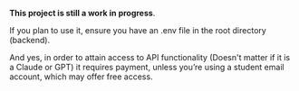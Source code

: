**This project is still a work in progress**. 


If you plan to use it, ensure you have an .env file in the root directory (backend).


And yes, in order to attain access to API functionality (Doesn't matter if it is a Claude or GPT) it requires payment, unless you’re using a student email account, which may offer free access.

